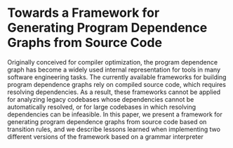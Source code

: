 # Towards a Framework for Generating Program Dependence Graphs from Source Code

Originally conceived for compiler optimization, the program dependence graph has become a widely used internal representation for tools in many software engineering tasks. The currently available frameworks for building program dependence graphs rely on compiled source code, which requires resolving dependencies. As a result, these frameworks cannot be applied for analyzing legacy codebases whose dependencies cannot be automatically resolved, or for large codebases in which resolving dependencies can be infeasible. In this paper, we present a framework for generating program dependence graphs from source code based on transition rules, and we describe lessons learned when implementing two different versions of the framework based on a grammar interpreter
